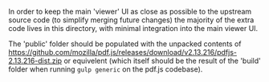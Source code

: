 In order to keep the main 'viewer' UI as close as possible to the upstream source code (to simplify merging future changes) the majority of the extra code lives in this directory, with minimal integration into the main viewer UI.

The 'public' folder should be populated with the unpacked contents of https://github.com/mozilla/pdf.js/releases/download/v2.13.216/pdfjs-2.13.216-dist.zip or equivelent (which itself should be the result of the 'build' folder when running `gulp generic` on the pdf.js codebase).
